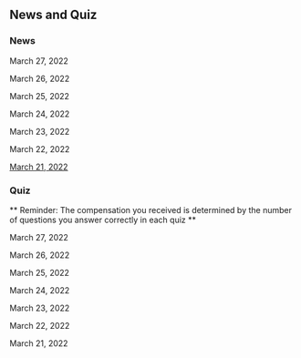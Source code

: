## News and Quiz

### News

March 27, 2022 

March 26, 2022

March 25, 2022

March 24, 2022

March 23, 2022

March 22, 2022

[March 21, 2022](./march21.html)

### Quiz

** Reminder: The compensation you received is determined by the number of questions you answer correctly in each quiz **

March 27, 2022

March 26, 2022

March 25, 2022

March 24, 2022

March 23, 2022

March 22, 2022

March 21, 2022
